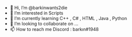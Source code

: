 - 👋 Hi, I’m @barkinwants2die
- 👀 I’m interested in Scripts
- 🌱 I’m currently learning C++ , C# , HTML , Java , Python
- 💞️ I’m looking to collaborate on ...
- 📫 How to reach me Discord : barkın#1948

<!---
barkinwants2die/barkinwants2die is a ✨ special ✨ repository because its `README.md` (this file) appears on your GitHub profile.
You can click the Preview link to take a look at your changes.
--->

